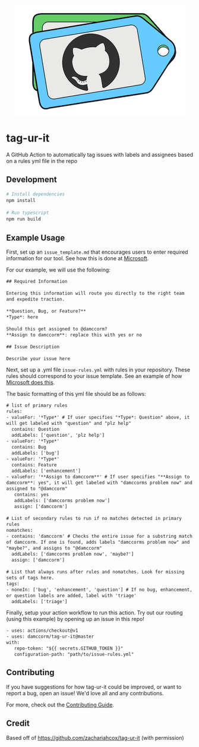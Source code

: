 
 <p align="center"> 
    <img src="art/tag-ur-it.png" alt="alternate text">
 </p>

# tag-ur-it

A GitHub Action to automatically tag issues with labels and assignees based on a rules yml file in the repo

## Development

```sh
# Install dependencies
npm install

# Run typescript
npm run build
```

## Example Usage

First, set up an `issue_template.md` that encourages users to enter required information for our tool. See how this is done at [Microsoft](https://github.com/microsoft/azure-pipelines-tasks/blob/master/issue_template.md).

For our example, we will use the following:

```
## Required Information

Entering this information will route you directly to the right team and expedite traction.

**Question, Bug, or Feature?**  
*Type*: here

Should this get assigned to @damccorm?
**Assign to damccorm**: replace this with yes or no

## Issue Description

Describe your issue here
```

Next, set up a .yml file `issue-rules.yml` with rules in your repository. These rules should correspond to your issue template. See an example of how [Microsoft does this](https://github.com/microsoft/azure-pipelines-tasks/blob/master/issue-rules.yml).

The basic formatting of this yml file should be as follows:

```
# list of primary rules
rules:
- valueFor: '*Type*' # If user specifies "*Type*: Question" above, it will get labeled with "question" and "plz help"
  contains: Question
  addLabels: ['question', 'plz help']
- valueFor: '*Type*'
  contains: Bug
  addLabels: ['bug']
- valueFor: '*Type*'
  contains: Feature
  addLabels: ['enhancement']
- valueFor: '**Assign to damccorm**' # If user specifies "**Assign to damccorm**: yes", it will get labeled with "damccorms problem now" and assigned to "@damccorm"
   contains: yes
   addLabels: ['damccorms problem now']
   assign: ['damccorm']

# List of secondary rules to run if no matches detected in primary rules
nomatches:
- contains: 'damccorm' # Checks the entire issue for a substring match of damccorm. If one is found, adds labels "damccorms problem now" and "maybe?", and assigns to "@damccorm"
  addLabels: ['damccorms problem now', 'maybe?']
  assign: ['damccorm']

# List that always runs after rules and nomatches. Look for missing sets of tags here.
tags:
- noneIn: ['bug', 'enhancement', 'question'] # If no bug, enhancement, or question labels are added, label with 'triage'
  addLabels: ['triage']
```

Finally, setup your action workflow to run this action. Try out our routing (using this example) by opening up an issue in this repo!

```
- uses: actions/checkout@v1
- uses: damccorm/tag-ur-it@master
with:
   repo-token: "${{ secrets.GITHUB_TOKEN }}"
   configuration-path: "path/to/issue-rules.yml"
```

## Contributing

If you have suggestions for how tag-ur-it could be improved, or want to report a bug, open an issue! We'd love all and any contributions.

For more, check out the [Contributing Guide](CONTRIBUTING.md).

## Credit

Based off of https://github.com/zachariahcox/tag-ur-it (with permission)